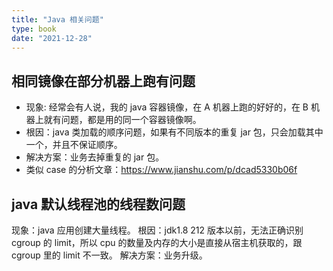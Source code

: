 ```yaml
---
title: "Java 相关问题"
type: book
date: "2021-12-28"
---
```



## 相同镜像在部分机器上跑有问题

* 现象: 经常会有人说，我的 java 容器镜像，在 A 机器上跑的好好的，在 B 机器上就有问题，都是用的同一个容器镜像啊。
* 根因：java 类加载的顺序问题，如果有不同版本的重复 jar 包，只会加载其中一个，并且不保证顺序。
* 解决方案：业务去掉重复的 jar 包。
* 类似 case 的分析文章：https://www.jianshu.com/p/dcad5330b06f


## java 默认线程池的线程数问题

现象：java 应用创建大量线程。
根因：jdk1.8 212 版本以前，无法正确识别 cgroup 的 limit，所以 cpu 的数量及内存的大小是直接从宿主机获取的，跟 cgroup 里的 limit 不一致。
解决方案：业务升级。

